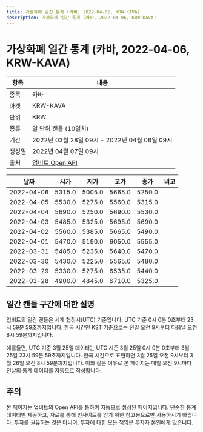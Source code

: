 ```yaml
---
title: 가상화폐 일간 통계 (카바, 2022-04-06, KRW-KAVA)
description: 가상화폐 일간 통계 (카바, 2022-04-06, KRW-KAVA)
---
```



가상화폐 일간 통계 (카바, 2022-04-06, KRW-KAVA)
===

|항목|내용|
|--|--|
|종목|카바|
|마켓|KRW-KAVA|
|단위|KRW|
|종류|일 단위 캔들 (10일치)|
|기간|2022년 03월 28일 09시 - 2022년 04월 06일 09시|
|생성일|2022년 04월 07일 09시|
|출처|[업비트 Open API](https://docs.upbit.com)|


|날짜|시가|저가|고가|종가|비고|
|--|--|--|--|--|--|
|2022-04-06|5315.0|5005.0|5665.0|5250.0|    |
|2022-04-05|5530.0|5275.0|5560.0|5315.0|    |
|2022-04-04|5690.0|5250.0|5690.0|5530.0|    |
|2022-04-03|5485.0|5325.0|5695.0|5690.0|    |
|2022-04-02|5560.0|5385.0|5665.0|5490.0|    |
|2022-04-01|5470.0|5190.0|6050.0|5555.0|    |
|2022-03-31|5485.0|5235.0|5640.0|5470.0|    |
|2022-03-30|5430.0|5225.0|5565.0|5480.0|    |
|2022-03-29|5330.0|5275.0|6535.0|5440.0|    |
|2022-03-28|4900.0|4845.0|6710.0|5325.0|    |


일간 캔들 구간에 대한 설명
---


업비트의 일간 캔들은 세계 협정시(UTC) 기준입니다. 
UTC 기준 0시 0분 0초부터 23시 59분 59초까지입니다. 
한국 시간인 KST 기준으로는 전일 오전 9시부터 다음날 오전 8시 59분까지입니다. 


예를들면, UTC 기준 3월 25일 데이터는 UTC 시준 3월 25일 0시 0분 0초부터 3월 25일 23시 59분 59초까지입니다. 
한국 시간으로 표현하면 3월 25일 오전 9시부터 3월 26일 오전 8시 59분까지입니다. 
이와 같은 이유로 본 페이지는 매일 오전 9시마다 전날의 통계 데이터를 자동으로 작성합니다. 


주의
---


본 페이지는 업비트의 Open API를 통하여 자동으로 생성된 페이지입니다. 
단순한 통계 데이터만 제공하고, 자료를 통해 인사이트를 얻기 위한 참고용으로만 사용하시기 바랍니다. 
투자를 권유하는 것은 아니며, 투자에 대한 모든 책임은 투자자 본인에게 있습니다. 

